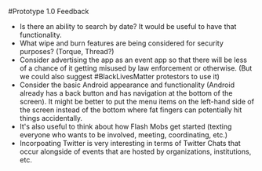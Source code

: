 #Prototype 1.0 Feedback
  * Is there an ability to search by date? It would be useful to have that functionality.
  * What wipe and burn features are being considered for security purposes? (Torque, Thread?)
  * Consider advertising the app as an event app so that there will be less of a chance of it getting misused by law enforcement or otherwise. (But we could also suggest #BlackLivesMatter protestors to use it)
  * Consider the basic Android appearance and functionality (Android already has a  back button and has navigation at the bottom of the screen). It might be better to put the menu items on the left-hand side of the screen instead of the bottom where fat fingers can potentially hit things accidentally.
  * It's also useful to think about how Flash Mobs get started (texting everyone who wants to be involved, meeting, coordinating, etc.)
  * Incorpoating Twitter is very interesting in terms of Twitter Chats that occur alongside of events that are hosted by organizations, institutions, etc.
  
